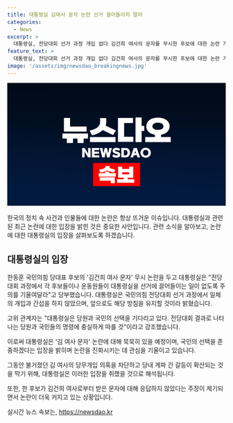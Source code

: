 ```yaml
---
title: 대통령실 김여사 문자 논란 선거 끌어들이지 말라
categories:
  - News
excerpt: >
  대통령실, 전당대회 선거 과정 개입 없다 김건희 여사의 문자를 무시한 후보에 대한 논란 가운데 대통령실은 국민의힘 전당대회 선거 과정에 개입하지 않았고 앞으로도 그럴 의사가 없다고 밝히며 강한 입장을 보였다. 국민의 선택을 존중하고 결과에 따를 것을 강조함으로써 내부 갈등을 진화시키고 논란을 차단하려는 모습이다.
feature_text: >
  대통령실, 전당대회 선거 과정 개입 없다 김건희 여사의 문자를 무시한 후보에 대한 논란 가운데 대통령실은 국민의힘 전당대회 선거 과정에 개입하지 않았고 앞으로도 그럴 의사가 없다고 밝히며 강한 입장을 보였다. 국민의 선택을 존중하고 결과에 따를 것을 강조함으로써 내부 갈등을 진화시키고 논란을 차단하려는 모습이다.
image: '/assets/img/newsdao_breakingnews.jpg'
---
```


<p><img src="/assets/img/newsdao_breakingnews.jpg" alt="cryptoinkorea 속보" /></p>

<p>한국의 정치 속 사건과 인물들에 대한 논란은 항상 뜨거운 이슈입니다. 대통령실과 관련된 최근 논란에 대한 입장을 밝힌 것은 중요한 사안입니다. 관련 소식을 알아보고, 논란에 대한 대통령실의 입장을 살펴보도록 하겠습니다. </p>

<h2 data-ke-size="size26">대통령실의 입장</h2>

<p>한동훈 국민의힘 당대표 후보의 '김건희 여사 문자' 무시 논란을 두고 대통령실은 "전당대회 과정에서 각 후보들이나 운동원들이 대통령실을 선거에 끌어들이는 일이 없도록 주의를 기울여달라"고 당부했습니다. 대통령실은 국민의힘 전당대회 선거 과정에서 일체의 개입과 간섭을 하지 않았으며, 앞으로도 해당 방침을 유지할 것이라 밝혔습니다. </p>

<p>고위 관계자는 "대통령실은 당원과 국민의 선택을 기다리고 있다. 전당대회 결과로 나타나는 당원과 국민들의 명령에 충실하게 따를 것"이라고 강조했습니다.</p>

<p>이로써 대통령실은 '김 여사 문자' 논란에 대해 묵묵히 있을 예정이며, 국민의 선택을 존중하겠다는 입장을 밝히며 논란을 진화시키는 데 관심을 기울이고 있습니다.</p>

<p>그동안 불거졌던 김 여사의 당무개입 의혹을 차단하고 당내 계파 간 갈등이 확산되는 것을 막기 위해, 대통령실은 이러한 입장을 취했을 것으로 해석됩니다.</p>

<p>또한, 한 후보가 김건희 여사로부터 받은 문자에 대해 응답하지 않았다는 주장이 제기되면서 논란이 더욱 커지고 있는 상황입니다.</p>
실시간 뉴스 속보는, <a href="https://newsdao.kr" rel="dofollow">https://newsdao.kr</a>


